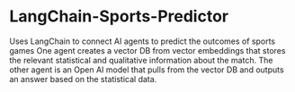 # LangChain-Sports-Predictor
Uses LangChain to connect AI agents to predict the outcomes of sports games
One agent creates a vector DB from vector embeddings that stores the relevant statistical and qualitative information about the match.
The other agent is an Open AI model that pulls from the vector DB and outputs an answer based on the statistical data.
